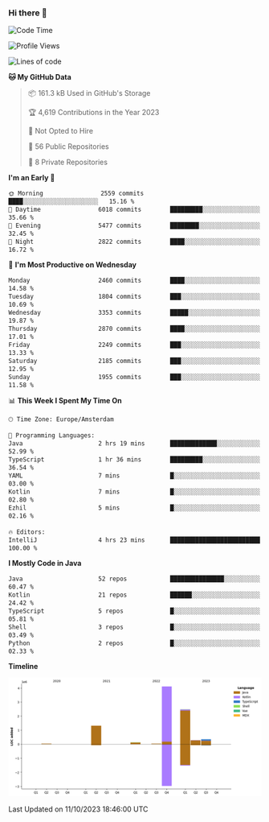 ### Hi there 👋


<!--START_SECTION:waka-->
![Code Time](http://img.shields.io/badge/Code%20Time-3%2C581%20hrs%202%20mins-blue)

![Profile Views](http://img.shields.io/badge/Profile%20Views-19-blue)

![Lines of code](https://img.shields.io/badge/From%20Hello%20World%20I%27ve%20Written-8.7%20million%20lines%20of%20code-blue)

**🐱 My GitHub Data** 

> 📦 161.3 kB Used in GitHub's Storage 
 > 
> 🏆 4,619 Contributions in the Year 2023
 > 
> 🚫 Not Opted to Hire
 > 
> 📜 56 Public Repositories 
 > 
> 🔑 8 Private Repositories 
 > 
**I'm an Early 🐤** 

```text
🌞 Morning                2559 commits        ████░░░░░░░░░░░░░░░░░░░░░   15.16 % 
🌆 Daytime                6018 commits        █████████░░░░░░░░░░░░░░░░   35.66 % 
🌃 Evening                5477 commits        ████████░░░░░░░░░░░░░░░░░   32.45 % 
🌙 Night                  2822 commits        ████░░░░░░░░░░░░░░░░░░░░░   16.72 % 
```
📅 **I'm Most Productive on Wednesday** 

```text
Monday                   2460 commits        ████░░░░░░░░░░░░░░░░░░░░░   14.58 % 
Tuesday                  1804 commits        ███░░░░░░░░░░░░░░░░░░░░░░   10.69 % 
Wednesday                3353 commits        █████░░░░░░░░░░░░░░░░░░░░   19.87 % 
Thursday                 2870 commits        ████░░░░░░░░░░░░░░░░░░░░░   17.01 % 
Friday                   2249 commits        ███░░░░░░░░░░░░░░░░░░░░░░   13.33 % 
Saturday                 2185 commits        ███░░░░░░░░░░░░░░░░░░░░░░   12.95 % 
Sunday                   1955 commits        ███░░░░░░░░░░░░░░░░░░░░░░   11.58 % 
```


📊 **This Week I Spent My Time On** 

```text
🕑︎ Time Zone: Europe/Amsterdam

💬 Programming Languages: 
Java                     2 hrs 19 mins       █████████████░░░░░░░░░░░░   52.99 % 
TypeScript               1 hr 36 mins        █████████░░░░░░░░░░░░░░░░   36.54 % 
YAML                     7 mins              █░░░░░░░░░░░░░░░░░░░░░░░░   03.00 % 
Kotlin                   7 mins              █░░░░░░░░░░░░░░░░░░░░░░░░   02.80 % 
Ezhil                    5 mins              █░░░░░░░░░░░░░░░░░░░░░░░░   02.16 % 

🔥 Editors: 
IntelliJ                 4 hrs 23 mins       █████████████████████████   100.00 % 
```

**I Mostly Code in Java** 

```text
Java                     52 repos            ███████████████░░░░░░░░░░   60.47 % 
Kotlin                   21 repos            ██████░░░░░░░░░░░░░░░░░░░   24.42 % 
TypeScript               5 repos             █░░░░░░░░░░░░░░░░░░░░░░░░   05.81 % 
Shell                    3 repos             █░░░░░░░░░░░░░░░░░░░░░░░░   03.49 % 
Python                   2 repos             █░░░░░░░░░░░░░░░░░░░░░░░░   02.33 % 
```



**Timeline**

![Lines of Code chart](https://raw.githubusercontent.com/powercasgamer/powercasgamer/master/assets/bar_graph.png)


 Last Updated on 11/10/2023 18:46:00 UTC
<!--END_SECTION:waka-->
